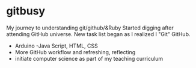 # gitbusy
My journey to understanding git/github/&amp;Ruby
Started digging after attending GitHub universe.
New task list began as I realized I "Git" GitHub.
- Arduino
-Java Script, HTML, CSS
- More GitHub workflow and refreshing,  reflecting
- initiate computer science as part of my teaching curriculum
